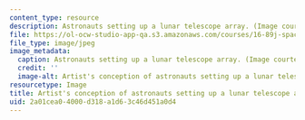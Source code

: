 ```yaml
---
content_type: resource
description: Astronauts setting up a lunar telescope array. (Image courtesy of NASA.)
file: https://ol-ocw-studio-app-qa.s3.amazonaws.com/courses/16-89j-space-systems-engineering-spring-2007/2a01cea04000d318a1d63c46d451a0d4_16-89js07.jpg
file_type: image/jpeg
image_metadata:
  caption: Astronauts setting up a lunar telescope array. (Image courtesy of [NASA](http://www.nasa.gov/mission_pages/exploration/multimedia/jfa18844_prt.htm).)
  credit: ''
  image-alt: Artist's conception of astronauts setting up a lunar telescope array.
resourcetype: Image
title: Artist's conception of astronauts setting up a lunar telescope array
uid: 2a01cea0-4000-d318-a1d6-3c46d451a0d4
---
```

